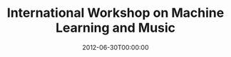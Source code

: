 ---
acronym: MML 2012
date: '2012-06-30T00:00:00'
ext_url: https://sites.google.com/site/musicmachinelearning12/
location: Edinburgh, Scotland
submission_date: '2012-05-07T00:00:00'
title: International Workshop on Machine Learning  and Music
---